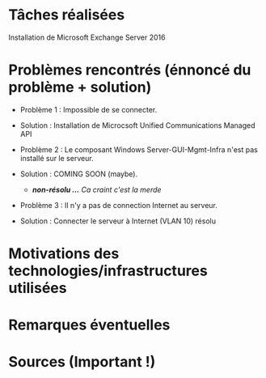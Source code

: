 # Tâches réalisées
Installation de Microsoft Exchange Server 2016

# Problèmes rencontrés (énnoncé du problème + solution)

* Problème 1 : Impossible de se connecter.
* Solution : Installation de Microcsoft Unified Communications Managed API

* Problème 2 : Le composant Windows Server-GUI-Mgmt-Infra n'est pas installé sur le serveur.
* Solution : COMING SOON (maybe). 
   * ***non-résolu ...** Ca craint c'est la merde*

* Problème 3 : Il n'y a pas de connection Internet au serveur.
* Solution : Connecter le serveur à Internet (VLAN 10) résolu

# Motivations des technologies/infrastructures utilisées

# Remarques éventuelles

# Sources (Important !)
